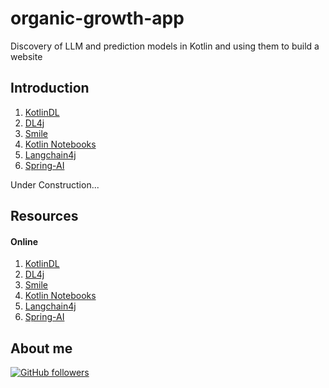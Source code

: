 # organic-growth-app

Discovery of LLM and prediction models in Kotlin and using them to build a website

## Introduction

1.  [KotlinDL](https://github.com/Kotlin/kotlindl)
2.  [DL4j](https://deeplearning4j.konduit.ai/)
3.  [Smile](https://haifengl.github.io/)
4.  [Kotlin Notebooks](https://kotlinlang.org/docs/kotlin-notebook-overview.html)
5.  [Langchain4j](https://github.com/langchain4j/langchain4j)
6.  [Spring-AI](https://spring.io/projects/spring-ai)


Under Construction...

## Resources

#### Online

1.  [KotlinDL](https://github.com/Kotlin/kotlindl)
2.  [DL4j](https://deeplearning4j.konduit.ai/)
3.  [Smile](https://haifengl.github.io/)
4.  [Kotlin Notebooks](https://kotlinlang.org/docs/kotlin-notebook-overview.html)
5.  [Langchain4j](https://github.com/langchain4j/langchain4j)
6.  [Spring-AI](https://spring.io/projects/spring-ai)

## About me

[![GitHub followers](https://img.shields.io/github/followers/jesperancinha.svg?label=Jesperancinha&style=for-the-badge&logo=github&color=grey "GitHub")](https://github.com/jesperancinha)
